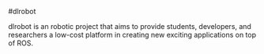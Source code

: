 #dlrobot

dlrobot is an robotic project that aims to provide students, developers, and researchers a low-cost platform in creating new exciting applications on top of ROS.

